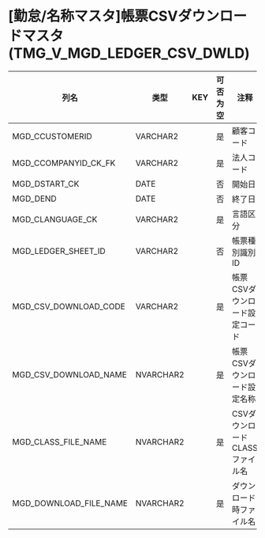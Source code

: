 # [勤怠/名称マスタ]帳票CSVダウンロードマスタ(TMG_V_MGD_LEDGER_CSV_DWLD)
| 列名   | 类型   | KEY  | 可否为空 | 注释   |
| ---- | ---- | ---- | ---- | ---- |
|MGD_CCUSTOMERID|VARCHAR2||是|顧客コード|
|MGD_CCOMPANYID_CK_FK|VARCHAR2||是|法人コード|
|MGD_DSTART_CK|DATE||否|開始日|
|MGD_DEND|DATE||否|終了日|
|MGD_CLANGUAGE_CK|VARCHAR2||是|言語区分|
|MGD_LEDGER_SHEET_ID|VARCHAR2||否|帳票種別識別ID|
|MGD_CSV_DOWNLOAD_CODE|VARCHAR2||是|帳票CSVダウンロード設定コード|
|MGD_CSV_DOWNLOAD_NAME|NVARCHAR2||是|帳票CSVダウンロード設定名称|
|MGD_CLASS_FILE_NAME|NVARCHAR2||是|CSVダウンロードCLASSファイル名|
|MGD_DOWNLOAD_FILE_NAME|NVARCHAR2||是|ダウンロード時ファイル名|
